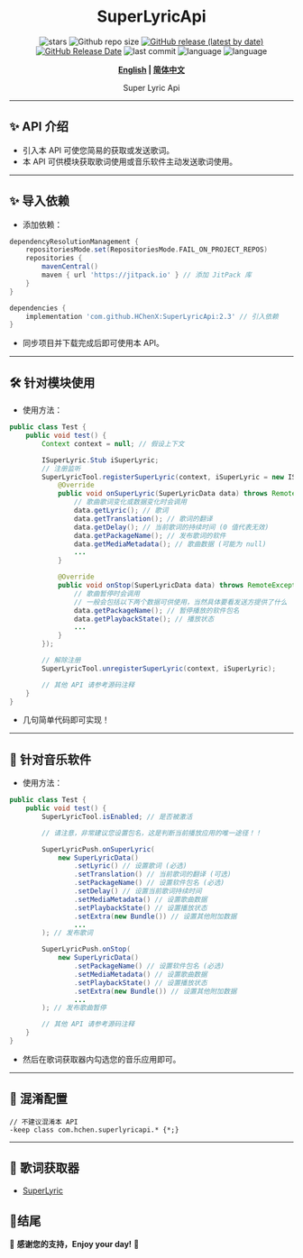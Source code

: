 <div align="center">
<h1>SuperLyricApi</h1>

![stars](https://img.shields.io/github/stars/HChenX/SuperLyricApi?style=flat)
![Github repo size](https://img.shields.io/github/repo-size/HChenX/SuperLyricApi)
[![GitHub release (latest by date)](https://img.shields.io/github/v/release/HChenX/SuperLyricApi)](https://github.com/HChenX/SuperLyricApi/releases)
[![GitHub Release Date](https://img.shields.io/github/release-date/HChenX/SuperLyricApi)](https://github.com/HChenX/SuperLyricApi/releases)
![last commit](https://img.shields.io/github/last-commit/HChenX/SuperLyricApi?style=flat)
![language](https://img.shields.io/badge/language-java-purple)
![language](https://img.shields.io/badge/language-aidl-purple)

<p><b><a href="README-en.md">English</a> | <a href="README.md">简体中文</a></b></p>
<p>Super Lyric Api</p>
</div>

---

## ✨ API 介绍

- 引入本 API 可使您简易的获取或发送歌词。
- 本 API 可供模块获取歌词使用或音乐软件主动发送歌词使用。

---

## ✨ 导入依赖

- 添加依赖：

```groovy
dependencyResolutionManagement {
    repositoriesMode.set(RepositoriesMode.FAIL_ON_PROJECT_REPOS)
    repositories {
        mavenCentral()
        maven { url 'https://jitpack.io' } // 添加 JitPack 库
    }
}

dependencies {
    implementation 'com.github.HChenX:SuperLyricApi:2.3' // 引入依赖
}
```

- 同步项目并下载完成后即可使用本 API。

---

## 🛠 针对模块使用

- 使用方法：

```java
public class Test {
    public void test() {
        Context context = null; // 假设上下文

        ISuperLyric.Stub iSuperLyric;
        // 注册监听
        SuperLyricTool.registerSuperLyric(context, iSuperLyric = new ISuperLyric.Stub() {
            @Override
            public void onSuperLyric(SuperLyricData data) throws RemoteException {
                // 歌曲歌词变化或数据变化时会调用
                data.getLyric(); // 歌词
                data.getTranslation(); // 歌词的翻译
                data.getDelay(); // 当前歌词的持续时间 (0 值代表无效)
                data.getPackageName(); // 发布歌词的软件
                data.getMediaMetadata(); // 歌曲数据 (可能为 null)
                ...
            }

            @Override
            public void onStop(SuperLyricData data) throws RemoteException {
                // 歌曲暂停时会调用
                // 一般会包括以下两个数据可供使用，当然具体要看发送方提供了什么
                data.getPackageName(); // 暂停播放的软件包名
                data.getPlaybackState(); // 播放状态
                ...
            }
        });

        // 解除注册
        SuperLyricTool.unregisterSuperLyric(context, iSuperLyric);

        // 其他 API 请参考源码注释
    }
}
```

- 几句简单代码即可实现！

---

## 🔧 针对音乐软件

- 使用方法：

```java
public class Test {
    public void test() {
        SuperLyricTool.isEnabled; // 是否被激活

        // 请注意，非常建议您设置包名，这是判断当前播放应用的唯一途径！！

        SuperLyricPush.onSuperLyric(
            new SuperLyricData()
                .setLyric() // 设置歌词 (必选)
                .setTranslation() // 当前歌词的翻译 (可选)
                .setPackageName() // 设置软件包名 (必选)
                .setDelay() // 设置当前歌词持续时间
                .setMediaMetadata() // 设置歌曲数据
                .setPlaybackState() // 设置播放状态
                .setExtra(new Bundle()) // 设置其他附加数据
                ...
        ); // 发布歌词

        SuperLyricPush.onStop(
            new SuperLyricData()
                .setPackageName() // 设置软件包名 (必选)
                .setMediaMetadata() // 设置歌曲数据
                .setPlaybackState() // 设置播放状态
                .setExtra(new Bundle()) // 设置其他附加数据
                ...
        ); // 发布歌曲暂停

        // 其他 API 请参考源码注释
    }
}
```

- 然后在歌词获取器内勾选您的音乐应用即可。

---

## 🌟 混淆配置

```text
// 不建议混淆本 API
-keep class com.hchen.superlyricapi.* {*;}
```

---

## 📢 歌词获取器

- [SuperLyric](https://github.com/HChenX/SuperLyric)

## 🎉结尾

💖 **感谢您的支持，Enjoy your day!** 🚀
